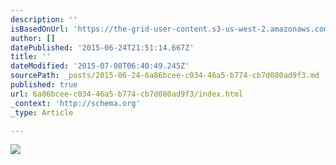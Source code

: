 ```yaml
---
description: ''
isBasedOnUrl: 'https://the-grid-user-content.s3-us-west-2.amazonaws.com/e98beba8-743c-4d03-91a1-4100722fe526.jpg'
author: []
datePublished: '2015-06-24T21:51:14.667Z'
title: ''
dateModified: '2015-07-08T06:40:49.245Z'
sourcePath: _posts/2015-06-24-6a86bcee-c034-46a5-b774-cb7d080ad9f3.md
published: true
url: 6a86bcee-c034-46a5-b774-cb7d080ad9f3/index.html
_context: 'http://schema.org'
_type: Article

---
```

![](https://the-grid-user-content.s3-us-west-2.amazonaws.com/e98beba8-743c-4d03-91a1-4100722fe526.jpg)